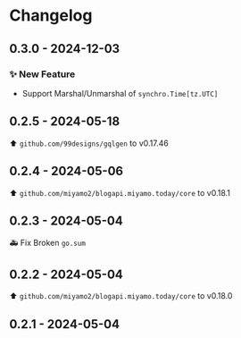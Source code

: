 # Changelog

## 0.3.0 - 2024-12-03

### ✨ New Feature

- Support Marshal/Unmarshal of `synchro.Time[tz.UTC]`

## 0.2.5 - 2024-05-18

⬆️ `github.com/99designs/gqlgen` to v0.17.46

## 0.2.4 - 2024-05-06

⬆️ `github.com/miyamo2/blogapi.miyamo.today/core` to v0.18.1

## 0.2.3 - 2024-05-04

🚑️ Fix Broken `go.sum`

## 0.2.2 - 2024-05-04

⬆️ `github.com/miyamo2/blogapi.miyamo.today/core` to v0.18.0

## 0.2.1 - 2024-05-04
